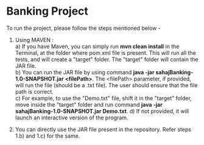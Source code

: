 # Banking Project

To run the project, please follow the steps mentioned below -

1. Using MAVEN : <br>
  a) If you have Maven, you can simply run **mvn clean install** in the Terminal, at the folder where pom.xml file is present. This will run all the tests, and will create a "target" folder. The "target" folder will contain the JAR file. <br>
  b) You can run the JAR file by using command **java -jar sahajBanking-1.0-SNAPSHOT.jar \<filePath\>**. The \<filePath\> parameter, if provided, will run the file (should be a .txt file). The user should ensure that the file path is correct.<br>
  c) For example, to use the "Demo.txt" file, shift it in the "target" folder, move inside the "target" folder and run command **java -jar sahajBanking-1.0-SNAPSHOT.jar Demo.txt**.
  d) If not provided, it will launch an interactive version of the program. 
 
 2. You can directly use the JAR file present in the repository. Refer steps 1.b) and 1.c) for the same.
